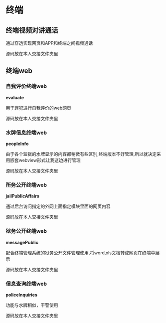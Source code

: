 # 终端

## 终端视频对讲通话

通过穿透实现网页和APP和终端之间视频通话

源码放在本人交接文件夹里

## 终端web

### 自我评价终端web

__evaluate__

用于罪犯进行自我评价的web网页

源码放在本人交接文件夹里

### 水牌信息终端web

__peopleInfo__

由于各个监狱的水牌显示的内容都稍微有些区别,终端版本不好管理,所以就决定采用嵌套webview形式让我这边进行管理

源码放在本人交接文件夹里

### 所务公开终端web

__jailPublicAffairs__

通过后台访问指定的外网上面指定模块里面的网页内容

源码放在本人交接文件夹里

### 狱务公开终端web

__messagePublic__

配合终端管理系统的狱务公开文件管理使用,将word,xls文档转成网页在终端中展示

源码放在本人交接文件夹里

### 信息查询终端web

__policeInquiries__

功能与水牌相似，干警使用

源码放在本人交接文件夹里

